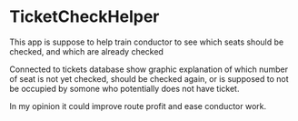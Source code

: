 # TicketCheckHelper
This app is suppose to help train conductor to see which seats should be checked, and which are already checked

Connected to tickets database show graphic explanation of which number of seat is not yet checked, should be checked again, or is supposed to not be occupied by somone
who potentially does not have ticket.

In my opinion it could improve route profit and ease conductor work.
